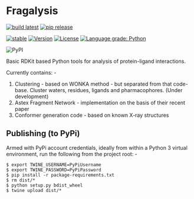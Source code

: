 # Fragalysis

[![build latest](https://github.com/xchem/fragalysis/actions/workflows/build-latest.yml/badge.svg)](https://github.com/xchem/fragalysis/actions/workflows/build-latest.yml)
[![pip release](https://github.com/alanbchristie/fragalysis/actions/workflows/pip-release.yml/badge.svg)](https://github.com/alanbchristie/fragalysis/actions/workflows/pip-release.yml)

[![stable](http://badges.github.io/stability-badges/dist/stable.svg)](http://github.com/badges/stability-badges)
[![Version](http://img.shields.io/badge/version-0.0.38-blue.svg?style=flat)](https://github.com/xchem/fragalysis)
[![License](http://img.shields.io/badge/license-Apache%202.0-blue.svg?style=flat)](https://github.com/xchem/fragalysis/blob/master/LICENSE.txt)
[![Language grade: Python](https://img.shields.io/lgtm/grade/python/g/xchem/fragalysis.svg?logo=lgtm&logoWidth=18)](https://lgtm.com/projects/g/xchem/fragalysis/context:python)

![PyPI](https://img.shields.io/pypi/v/fragalysis)

Basic RDKit based Python tools for analysis of protein-ligand interactions.

Currently contains: -

1.  Clustering - based on WONKA method - but separated from that code-base.
    Cluster waters, residues, ligands and pharmacophores. (Under development)
2.  Astex Fragment Network - implementation on the basis of their recent paper
3.  Conformer generation code - based on known X-ray structures

## Publishing (to PyPi)
Armed with PyPi account credentials, ideally from within a Python 3
virtual environment, run the following from the project root: -

    $ export TWINE_USERNAME=PyPiUsername
    $ export TWINE_PASSWORD=PyPiPassword
    $ pip install -r package-requirements.txt
    $ rm dist/*
    $ python setup.py bdist_wheel
    $ twine upload dist/*
